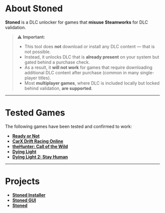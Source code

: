 # About Stoned

**Stoned** is a DLC unlocker for games that **misuse** **Steamworks** for DLC validation.

> ⚠️ **Important:**  
> - This tool does **not** download or install any DLC content — that is not possible.  
> - Instead, it unlocks DLC that is **already present** on your system but gated behind a purchase check.  
> - As a result, it **will not work** for games that require downloading additional DLC content after purchase (common in many single-player titles).  
> - Most **multiplayer games**, where DLC is included locally but locked behind validation, **are supported**.

---

# Tested Games

The following games have been tested and confirmed to work:

- [**Ready or Not**](https://store.steampowered.com/app/1144200/Ready_or_Not/)  
- [**CarX Drift Racing Online**](https://store.steampowered.com/app/635260/CarX_Drift_Racing_Online/)  
- [**theHunter: Call of the Wild**](https://store.steampowered.com/app/518790/theHunter_Call_of_the_Wild/)  
- [**Dying Light**](https://store.steampowered.com/app/239140/Dying_Light/)  
- [**Dying Light 2: Stay Human**](https://store.steampowered.com/app/534380/Dying_Light_2_Stay_Human/)  

---

# Projects

- [**Stoned Installer**](#)  
- [**Stoned GUI**](#)  
- [**Stoned**](#)
